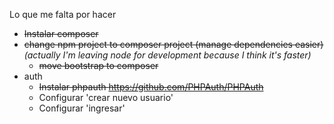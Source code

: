 Lo que me falta por hacer

* ~~Instalar composer~~
* ~~change npm project to composer project (manage dependencies easier)~~  
    *(actually I'm leaving node for development because I think it's faster)*
    * ~~move bootstrap to composer~~
* auth
    * ~~Instalar phpauth https://github.com/PHPAuth/PHPAuth~~
    * Configurar 'crear nuevo usuario'
    * Configurar 'ingresar'